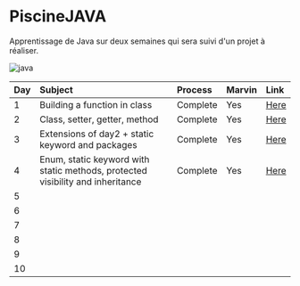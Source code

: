 # PiscineJAVA
Apprentissage de Java sur deux semaines qui sera suivi d'un projet à réaliser.

![java](https://github.com/Joal1291/PiscineJAVA/assets/144683460/509ea1cc-0448-42ea-b407-93ebcd058c4f)

| Day | Subject | Process | Marvin |Link|
|:----|:--------|:--------|:-------|:---|
|1|Building a function in class|Complete|Yes|[Here](https://github.com/Joal1291/PiscineJAVA/tree/main/day1)|
|2|Class, setter, getter, method|Complete|Yes|[Here](https://github.com/Joal1291/PiscineJAVA/tree/main/day2)|
|3|Extensions of day2 + static keyword and packages|Complete|Yes|[Here](https://github.com/Joal1291/PiscineJAVA/tree/main/day3)|
|4|Enum, static keyword with static methods, protected visibility and inheritance|Complete|Yes|[Here](https://github.com/Joal1291/PiscineJAVA/tree/main/day4/day4)|
|5|||||
|6|||||
|7|||||
|8|||||
|9|||||
|10|||||
